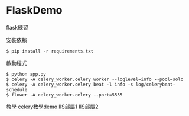 # FlaskDemo
flask練習

安裝依賴
```
$ pip install -r requirements.txt
```
啟動程式
```
$ python app.py     
$ celery -A celery_worker.celery worker --loglevel=info --pool=solo
$ celery -A celery_worker.celery beat -l info -s log/celerybeat-schedule
$ flower -A celery_worker.celery --port=5555
```




[教學](https://devs.tw/post/448)
[celery教學demo](https://github.com/a607ernie/flask-celery-demo)
[IIS部屬1](https://medium.com/ai%E5%8F%8D%E6%96%97%E5%9F%8E/iis%E9%83%A8%E7%BD%B2python-web-%E4%BD%BF%E7%94%A8flask-89263dd8f945)
[IIS部屬2](https://hackmd.io/@YuXiangLiao/B1jdggdhd)